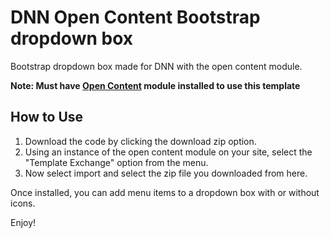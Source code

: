 # DNN Open Content Bootstrap dropdown box
Bootstrap dropdown box made for DNN with the open content module.

**Note: Must have [Open Content](https://opencontent.codeplex.com) module installed to use this template**

## How to Use ##
1. Download the code by clicking the download zip option.
2. Using an instance of the open content module on your site, select the "Template Exchange" option from the menu.
3. Now select import and select the zip file you downloaded from here.

Once installed, you can add menu items to a dropdown box with or without icons.

Enjoy!
